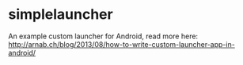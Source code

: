 simplelauncher
==============

An example custom launcher for Android, read more here: http://arnab.ch/blog/2013/08/how-to-write-custom-launcher-app-in-android/

<!-- GitAds-Verify: OY7M9AMP8VK3CQZXCUYG6DX178ML1V7N -->
